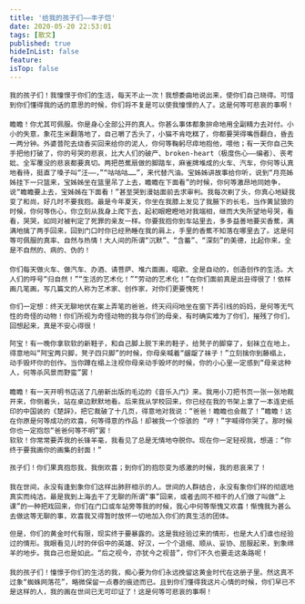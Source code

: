 ```yaml
---
title: '给我的孩子们——丰子恺'
date: 2020-05-20 22:53:01
tags: [散文]
published: true
hideInList: false
feature: 
isTop: false
---
```

    我的孩子们！我憧憬于你们的生活，每天不止一次！我想委曲地说出来，使你们自己晓得。可惜到你们懂得我的话的意思的时候，你们将不复是可以使我憧憬的人了。这是何等可悲哀的事啊！
    　　
    瞻瞻！你尤其可佩服。你是身心全部公开的真人。你甚么事体都象拚命地用全副精力去对付。小小的失意，象花生米翻落地了，自己嚼了舌头了，小猫不肯吃糕了，你都要哭得嘴唇翻白，昏去一两分钟。外婆普陀去烧香买回来给你的泥人，你何等鞠躬尽瘁地抱他，喂他；有一天你自己失手把他打破了，你的号哭的悲哀，比大人们的破产、broken-heart（极度伤心——编者）、丧考妣、全军覆没的悲哀都要真切。两把芭蕉扇做的脚踏车，麻雀牌堆成的火车、汽车，你何等认真地看待，挺直了嗓子叫“汪——，”“咕咕咕……”，来代替汽油。宝姊姊讲故事给你听，说到“月亮姊姊挂下一只篮来，宝姊姊坐在篮里吊了上去，瞻瞻在下面看”的时候，你何等激昂地同她争，说“瞻瞻要上去，宝姊姊在下面看！”甚至哭到漫姑面前去求审判。我每次剃了头，你真心地疑我变了和尚，好几时不要我抱。最是今年夏天，你坐在我膝上发见了我腋下的长毛，当作黄鼠狼的时候，你何等伤心，你立刻从我身上爬下去，起初眼瞪瞪地对我端相，继而大失所望地号哭，看看，哭哭，如同对被判定了死罪的亲友一样。你要我抱你到车站里去，多多益善地要买香蕉，满满地擒了两手回来，回到门口时你已经熟睡在我的肩上，手里的香蕉不知落在哪里去了。这是何等可佩服的真率、自然与热情！大人间的所谓“沉默”、“含蓄”、“深刻”的美德，比起你来，全是不自然的、病的、伪的！　
    　
    你们每天做火车、做汽车、办酒、请菩萨、堆六面画，唱歌、全是自动的，创造创作的生活。大人们的呼号“归自然！”“生活的艺术化！”“劳动的艺术化！”在你们面前真是出丑得很了！依样画几笔画，写几篇文的人称为艺术家、创作家，对你们更要愧死！

    你们一定想：终天无聊地伏在案上弄笔的爸爸，终天闷闷地坐在窗下弄引线的妈妈，是何等无气性的奇怪的动物！你们所视为奇怪动物的我与你们的母亲，有时确实难为了你们，摧残了你们，回想起来，真是不安心得很！　　

    阿宝！有一晚你拿软软的新鞋子，和自己脚上脱下来的鞋子，给凳子的脚穿了，刬袜立在地上，得意地叫“阿宝两只脚，凳子四只脚”的时候，你母亲喊着“龌龊了袜子！”立刻擒你到藤榻上，动手毁坏你的创作。当你蹲在榻上注视你母亲动手毁坏的时候，你的小心里一定感到“母亲这种人，何等杀风景而野蛮”罢！
    　　
    瞻瞻！有一天开明书店送了几册新出版的毛边的《音乐入门》来。我用小刀把书页一张一张地裁开来，你侧着头，站在桌边默默地看。后来我从学校回来，你已经在我的书架上拿了一本连史纸印的中国装的《楚辞》，把它裁破了十几页，得意地对我说：“爸爸！瞻瞻也会裁了！”瞻瞻！这在你原是何等成功的欢喜，何等得意的作品！却被我一个惊骇的 “哼！”字喊得你哭了。那时候你也一定抱怨“爸爸何等不明”罢！　　
    软软！你常常要弄我的长锋羊毫，我看见了总是无情地夺脱你。现在你一定轻视我，想道：“你终于要我画你的画集的封面！” 　　

    孩子们！你们果真抱怨我，我倒欢喜；到你们的抱怨变为感激的时候，我的悲哀来了！
    　　
    我在世间，永没有逢到象你们这样出肺肝相示的人。世间的人群结合，永没有象你们样的彻底地真实而纯洁。最是我到上海去干了无聊的所谓“事”回来，或者去同不相干的人们做了叫做“上课”的一种把戏回来，你们在门口或车站旁等我的时候，我心中何等惭愧又欢喜！惭愧我为甚么去做这等无聊的事，欢喜我又得暂时放怀一切地加入你们的真生活的团体。　　

    但是，你们的黄金时代有限，现实终于要暴露的。这是我经验过来的情形，也是大人们谁也经验过的情形。我眼看见儿时的伴侣中的英雄、好汉，一个个退缩、顺从、妥协、屈服起来，到象绵羊的地步。我自己也是如此。“后之视今，亦犹今之视昔”，你们不久也要走这条路呢！
    　　
    我的孩子们！憧憬于你们的生活的我，痴心要为你们永远挽留这黄金时代在这册子里。然这真不过象“蜘蛛网落花”，略微保留一点春的痕迹而已。且到你们懂得我这片心情的时候，你们早已不是这样的人，我的画在世间已无可印证了！这是何等可悲哀的事啊！